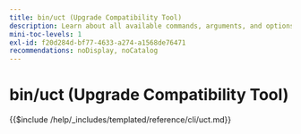 ```yaml
---
title: bin/uct (Upgrade Compatibility Tool)
description: Learn about all available commands, arguments, and options for the bin/uct command-line tool.
mini-toc-levels: 1
exl-id: f20d284d-bf77-4633-a274-a1568de76471
recommendations: noDisplay, noCatalog
---
```

# bin/uct (Upgrade Compatibility Tool)

{{$include /help/_includes/templated/reference/cli/uct.md}}

<!-- Last updated from includes: 2025-08-28 13:55:59 -->
